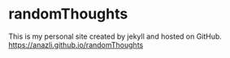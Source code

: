 # randomThoughts
This is my personal site created by jekyll and hosted on GitHub.
https://anazli.github.io/randomThoughts
